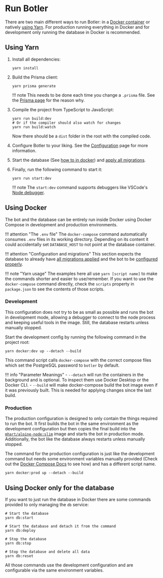 # Run Botler

There are two main different ways to run Botler: in a [Docker container](#using-docker) or natively [using Yarn](#using-yarn). For production running everything in Docker and for development only running the database in Docker is recommended.

## Using Yarn

1. Install all dependencies:

    ```shell
    yarn install
    ```

2. Build the Prisma client:

    ```shell
    yarn prisma generate
    ```

    !!! note
        This needs to be done each time you change a `.prisma` file. See the [Prisma page](Database/Prisma.md#specifying-the-schema) for the reason why.

3. Compile the project from TypeScript to JavaScript:

    ```shell
    yarn run build:dev
    # Or if the compiler should also watch for changes
    yarn run build:watch
    ```

    Now there should be a `dist` folder in the root with the compiled code.

4. Configure Botler to your liking. See the [Configuration](Configuration.md) page for more information.
5. Start the database (See [how to in docker](#using-docker-only-for-the-database)) and [apply all migrations](Database/Prisma.md#applying-migrations).
6. Finally, run the following command to start it:

    ```shell
    yarn run start:dev
    ```

    !!! note
        The `start:dev` command supports debuggers like VSCode's [Node debugger](https://code.visualstudio.com/docs/nodejs/nodejs-debugging#_launch-configuration-support-for-npm-and-other-tools).

## Using Docker

The bot and the database can be entirely run inside Docker using Docker Compose in development and production environments.

!!! attention "The `.env` file"
    The `docker-compose` command automatically consumes `.env` files in its working directory. Depending on its content it could accidentally set `DATABASE_HOST` to not point at the database container.

!!! attention "Configuration and migrations"
    This section expects the database to already have [all migrations applied](Database/Prisma.md#applying-migrations) and the bot to be [configured properly](Configuration.md).

!!! note "Yarn usage"
    The examples here all use `yarn [script name]` to make the commands shorter and easier to use/remember. If you want to use the `docker-compose` command directly, check the `scripts` property in `package.json` to see the contents of those scripts.

### Development

This configuration does not try to be as small as possible and runs the bot in development mode, allowing a debugger to connect to the node process and keeping useful tools in the image. Still, the database restarts unless manually stopped.

Start the development config by running the following command in the project root:

```shell
yarn docker:dev up --detach --build
```

This command script calls `docker-compose` with the correct compose files which set the PostgreSQL password to `botler` by default.

!!! info "Parameter Meanings"
    - `--detach` will run the containers in the background and is optional. To inspect them use Docker Desktop or the Docker CLI.
    - `--build` will make docker-compose build the bot image even if it was previously built. This is needed for applying changes since the last build.

### Production

The production configuration is designed to only contain the things required to run the bot.
It first builds the bot in the same environment as the development configuration
but then copies the final build into the [`mhart/alpine-node:slim`](https://hub.docker.com/r/mhart/alpine-node/) image and starts the bot in production mode.
Additionally, the bot like the database always restarts unless manually stopped.

The command for the production configuration is just like the development command but needs some environment variables manually provided (Check out the [Docker Compose Docs](https://docs.docker.com/compose/environment-variables/) to see how) and has a different script name.

```shell
yarn docker:prod up --detach --build
```

## Using Docker only for the database

If you want to just run the database in Docker there are some commands provided to only managing the `db` service:

```shell
# Start the database
yarn db:start

# Start the database and detach it from the command
yarn db:deploy

# Stop the database
yarn db:stop

# Stop the database and delete all data
yarn db:reset
```

All those commands use the development configuration and are configurable via the same environment variables.
